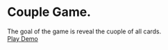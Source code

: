 # Couple Game. 

The goal of the game is reveal the cuople of all cards.  
[Play Demo](https://narias1999.github.io/juegoCaras/)
